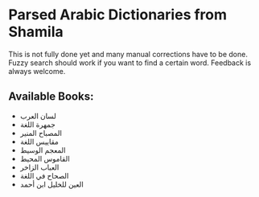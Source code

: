 # Parsed Arabic Dictionaries from Shamila

This is not fully done yet and many manual corrections have to be done. Fuzzy search should work if you want to find a certain word.
Feedback is always welcome.

## Available Books:

- لسان العرب
- جمهرة اللغة
- المصباح المنير
- مقاييس اللغة
- المعجم الوسيط
- القاموس المحيط
- العباب الزاخر
- الصحاح في اللغة
- العين للخليل ابن أحمد
